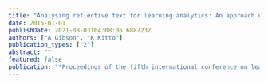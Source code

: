 ```yaml
---
title: "Analysing reflective text for learning analytics: An approach using anomaly recontextualisation"
date: 2015-01-01
publishDate: 2021-08-03T04:08:06.688723Z
authors: ["A Gibson", "K Kitto"]
publication_types: ["2"]
abstract: ""
featured: false
publication: "*Proceedings of the fifth international conference on learning analytics and …*"
---
```


